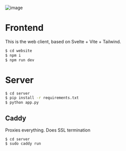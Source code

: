 ![image](https://user-images.githubusercontent.com/761863/124344565-d83ee300-db87-11eb-8a62-e8b04f2181f3.png)


# Frontend
This is the web client, based on Svelte + Vite + Tailwind.

```sh
$ cd website
$ npm i
$ npm run dev
```

# Server

```sh
$ cd server
$ pip install -r requirements.txt
$ python app.py
```

## Caddy
Proxies everything. Does SSL termination

```
$ cd server
$ sudo caddy run
```
